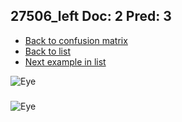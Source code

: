 ## 27506_left Doc: 2 Pred: 3
- [Back to confusion matrix](https://github.com/juliandewit/kaggle_retinopathy/blob/master/matrix.md)
- [Back to list](https://github.com/juliandewit/kaggle_retinopathy/blob/master/lists/23/list.md)
- [Next example in list](https://github.com/juliandewit/kaggle_retinopathy/blob/master/lists/23/27/27626_left.md)

![Eye](https://retinopaty.blob.core.windows.net/size1024/27506_left_2.jpeg)

### 

![Eye]()
